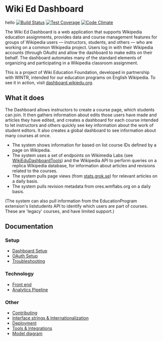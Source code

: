 # Wiki Ed Dashboard
hello
[![Build Status](https://travis-ci.org/WikiEducationFoundation/WikiEduDashboard.svg?branch=master)](https://travis-ci.org/WikiEducationFoundation/WikiEduDashboard)
[![Test Coverage](https://codeclimate.com/github/WikiEducationFoundation/WikiEduDashboard/badges/coverage.svg)](https://codeclimate.com/github/WikiEducationFoundation/WikiEduDashboard)
[![Code Climate](https://codeclimate.com/github/WikiEducationFoundation/WikiEduDashboard/badges/gpa.svg)](https://codeclimate.com/github/WikiEducationFoundation/WikiEduDashboard)

The Wiki Ed Dashboard is a web application that supports Wikipedia education assignments, provides data and course management features for groups of Wikipedia users — instructors, students, and others — who are working on a common Wikipedia project. Users log in with their Wikipedia accounts (through OAuth) and allow the dashboard to make edits on their behalf. The dashboard automates many of the standard elements of organizing and participating in a Wikipedia classroom assignment.

This is a project of Wiki Education Foundation, developed in partnership with WINTR, intended for our education programs on English Wikipedia. To see it in action, visit [dashboard.wikiedu.org](https://dashboard.wikiedu.org).

## What it does

The Dashboard allows instructors to create a course page, which students can join. It then gathers information about edits those users have made and articles they have edited, and creates a dashboard for each course intended to let instructors and others quickly see key information about the work of student editors. It also creates a global dashboard to see information about many courses at once.

 * The system shows information for based on list course IDs defined by a page on Wikipedia.
 * The system uses a set of endpoints on Wikimedia Labs (see [WikiEduDashboardTools](https://github.com/WikiEducationFoundation/WikiEduDashboardTools)) and the Wikipedia API to perform queries on a replica Wikipedia database, for information about articles and revisions related to the courses.
 * The system pulls page views (from [stats.grok.se](http://stats.grok.se)) for relevant articles on a daily basis.
 * The system pulls revision metadata from ores.wmflabs.org on a daily basis.

 (The system can also pull information from the EducationProgram extension's liststudents API to identify which users are part of courses. These are 'legacy' courses, and have limited support.)

## Documentation
### Setup
- [Dashboard Setup](docs/setup.md)
- [OAuth Setup](docs/oauth.md)
- [Troubleshooting](docs/troubleshooting.md)

### Technology
- [Front end](docs/frontend.md)
- [Analytics Pipeline](docs/importers.md)

### Other
- [Contributing](docs/contributing.md)
- [Interface strings & Internationalization](docs/i18n.md)
- [Deployment](docs/deploy.md)
- [Tools & Integrations](docs/tools.md)
- [Model diagram](erd.pdf)
